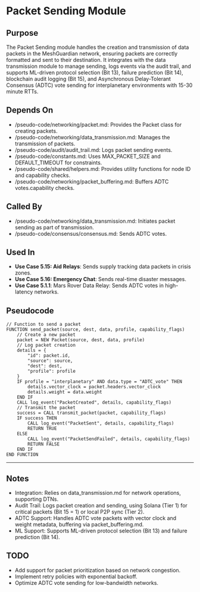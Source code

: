 # Packet Sending Module

## Purpose
The Packet Sending module handles the creation and transmission of data packets in the MeshGuardian network, ensuring packets are correctly formatted and sent to their destination. It integrates with the data transmission module to manage sending, logs events via the audit trail, and supports ML-driven protocol selection (Bit 13), failure prediction (Bit 14), blockchain audit logging (Bit 15), and Asynchronous Delay-Tolerant Consensus (ADTC) vote sending for interplanetary environments with 15-30 minute RTTs.

## Depends On
- /pseudo-code/networking/packet.md: Provides the Packet class for creating packets.
- /pseudo-code/networking/data_transmission.md: Manages the transmission of packets.
- /pseudo-code/audit/audit_trail.md: Logs packet sending events.
- /pseudo-code/constants.md: Uses MAX_PACKET_SIZE and DEFAULT_TIMEOUT for constraints.
- /pseudo-code/shared/helpers.md: Provides utility functions for node ID and capability checks.
- /pseudo-code/networking/packet_buffering.md: Buffers ADTC votes.capability checks.

## Called By
- /pseudo-code/networking/data_transmission.md: Initiates packet sending as part of transmission.
- /pseudo-code/consensus/consensus.md: Sends ADTC votes.

## Used In
- **Use Case 5.15: Aid Relays**: Sends supply tracking data packets in crisis zones.
- **Use Case 5.16: Emergency Chat**: Sends real-time disaster messages.
- **Use Case 5.1.1**: Mars Rover Data Relay: Sends ADTC votes in high-latency networks.

## Pseudocode
```pseudocode
// Function to send a packet
FUNCTION send_packet(source, dest, data, profile, capability_flags)
    // Create a new packet
    packet = NEW Packet(source, dest, data, profile)
    // Log packet creation
    details = {
        "id": packet.id,
        "source": source,
        "dest": dest,
        "profile": profile
    }
    IF profile = "interplanetary" AND data.type = "ADTC_vote" THEN
        details.vector_clock = packet.headers.vector_clock
        details.weight = data.weight
    END IF
    CALL log_event("PacketCreated", details, capability_flags)
    // Transmit the packet
    success = CALL transmit_packet(packet, capability_flags)
    IF success THEN
        CALL log_event("PacketSent", details, capability_flags)
        RETURN TRUE
    ELSE
        CALL log_event("PacketSendFailed", details, capability_flags)
        RETURN FALSE
    END IF
END FUNCTION
```

---

## Notes
- Integration: Relies on data_transmission.md for network operations, supporting DTNs.
- Audit Trail: Logs packet creation and sending, using Solana (Tier 1) for critical packets (Bit 15 = 1) or local P2P sync (Tier 2).
- ADTC Support: Handles ADTC vote packets with vector clock and weight metadata, buffering via packet_buffering.md.
- ML Support: Supports ML-driven protocol selection (Bit 13) and failure prediction (Bit 14).

## TODO
- Add support for packet prioritization based on network congestion.
- Implement retry policies with exponential backoff.
- Optimize ADTC vote sending for low-bandwidth networks.
